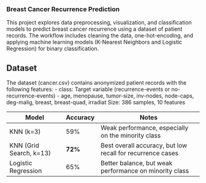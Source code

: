 <H3>Breast Cancer Recurrence Prediction</H3>
This project explores data preprocessing, visualization, and classification models to predict breast cancer recurrence using a dataset of patient records. The workflow includes cleaning the data, one-hot-encoding, and applying machine learning models (K-Nearest Neighbors and Logistic Regression) for binary classification.

<H2>Dataset</H2>
The dataset (cancer.csv) contains anonymized patient records with the following features:
- class: Target variable (recurrence-events or no-recurrence-events)
- age, menopause, tumor-size, inv-nodes, node-caps, deg-malig, breast, breast-quad, irradiat
Size: 386 samples, 10 features

| Model                   | Accuracy | Notes                                                      |
| ----------------------- | -------- | ---------------------------------------------------------- |
| KNN (k=3)               | 59%      | Weak performance, especially on the minority class         |
| KNN (Grid Search, k=13) | **72%**  | Best overall accuracy, but low recall for recurrence cases |
| Logistic Regression     | 65%      | Better balance, but weak performance on minority class     |
